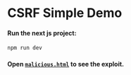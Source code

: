 # CSRF Simple Demo

#### Run the next js project: 
```bash
npm run dev
```

#### Open [`malicious.html`](https://github.com/GDSC-McGill/intro-web-app-sec/blob/csrf-exploit-demo/malicious.html) to see the exploit.


